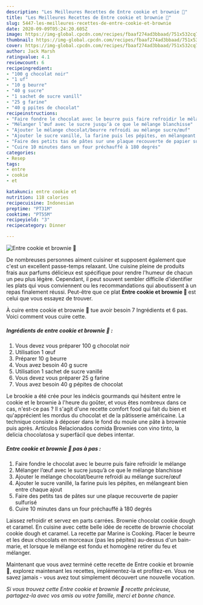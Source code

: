 ```yaml
---
description: "Les Meilleures Recettes de Entre cookie et brownie 🍫"
title: "Les Meilleures Recettes de Entre cookie et brownie 🍫"
slug: 5447-les-meilleures-recettes-de-entre-cookie-et-brownie
date: 2020-09-09T05:24:20.605Z
image: https://img-global.cpcdn.com/recipes/fbaaf274ad3bbaad/751x532cq70/entre-cookie-et-brownie-🍫-photo-principale-de-la-recette.jpg
thumbnail: https://img-global.cpcdn.com/recipes/fbaaf274ad3bbaad/751x532cq70/entre-cookie-et-brownie-🍫-photo-principale-de-la-recette.jpg
cover: https://img-global.cpcdn.com/recipes/fbaaf274ad3bbaad/751x532cq70/entre-cookie-et-brownie-🍫-photo-principale-de-la-recette.jpg
author: Jack Marsh
ratingvalue: 4.1
reviewcount: 6
recipeingredient:
- "100 g chocolat noir"
- "1 uf"
- "10 g beurre"
- "40 g sucre"
- "1 sachet de sucre vanill"
- "25 g farine"
- "40 g ppites de chocolat"
recipeinstructions:
- "Faire fondre le chocolat avec le beurre puis faire refroidir le mélange"
- "Mélanger l’œuf avec le sucre jusqu’à ce que le mélange blanchisse"
- "Ajouter le mélange chocolat/beurre refroidi au mélange sucre/œuf"
- "Ajouter le sucre vanillé, la farine puis les pépites, en mélangeant bien entre chaque ajout"
- "Faire des petits tas de pâtes sur une plaque recouverte de papier sulfurisé"
- "Cuire 10 minutes dans un four préchauffé à 180 degrés"
categories:
- Resep
tags:
- entre
- cookie
- et

katakunci: entre cookie et 
nutrition: 118 calories
recipecuisine: Indonesian
preptime: "PT31M"
cooktime: "PT55M"
recipeyield: "3"
recipecategory: Dinner

---
```



![Entre cookie et brownie 🍫](https://img-global.cpcdn.com/recipes/fbaaf274ad3bbaad/751x532cq70/entre-cookie-et-brownie-🍫-photo-principale-de-la-recette.jpg)

De nombreuses personnes aiment cuisiner et supposent également que c'est un excellent passe-temps relaxant. Une cuisine pleine de produits frais aux parfums délicieux est spécifique pour rendre l'humeur de chacun un peu plus légère. Cependant, il peut souvent sembler difficile d'identifier les plats qui vous conviennent ou les recommandations qui aboutissent à un repas finalement réussi. Peut-être que ce plat <strong> Entre cookie et brownie 🍫 </strong> est celui que vous essayez de trouver.

<!--inarticleads1-->

À cuire entre cookie et brownie 🍫 tue avoir besoin 7 Ingrédients et 6 pas. Voici comment vous cuire cette.

##### Ingrédients de entre cookie et brownie 🍫 :

1. Vous devez vous préparer 100 g chocolat noir
1. Utilisation 1 œuf
1. Préparer 10 g beurre
1. Vous avez besoin 40 g sucre
1. Utilisation 1 sachet de sucre vanillé
1. Vous devez vous préparer 25 g farine
1. Vous avez besoin 40 g pépites de chocolat


Le brookie a été crée pour les indécis gourmands qui hésitent entre le cookie et le brownie à l&#39;heure du goûter, et vous êtes nombreux dans ce cas, n&#39;est-ce pas ? Il s&#39;agit d&#39;une recette comfort food qui fait du bien et qu&#39;apprécient les mordus du chocolat et de la pâtisserie américaine. La technique consiste à déposer dans le fond du moule une pâte à brownie puis après. Artículos Relacionados comida Brownies con vino tinto, la delicia chocolatosa y superfácil que debes intentar. 

<!--inarticleads2-->

##### Entre cookie et brownie 🍫 pas à pas :

1. Faire fondre le chocolat avec le beurre puis faire refroidir le mélange
1. Mélanger l’œuf avec le sucre jusqu’à ce que le mélange blanchisse
1. Ajouter le mélange chocolat/beurre refroidi au mélange sucre/œuf
1. Ajouter le sucre vanillé, la farine puis les pépites, en mélangeant bien entre chaque ajout
1. Faire des petits tas de pâtes sur une plaque recouverte de papier sulfurisé
1. Cuire 10 minutes dans un four préchauffé à 180 degrés


Laissez refroidir et servez en parts carrées. Brownie chocolat cookie dough et caramel. En cuisine avec cette belle idée de recette de brownie chocolat cookie dough et caramel. La recette par Marine is Cooking. Placer le beurre et les deux chocolats en morceaux (pas les pépites) au-dessus d&#39;un bain-marie, et lorsque le mélange est fondu et homogène retirer du feu et mélanger. 

<!--inarticleads1-->

<p>
Maintenant que vous avez terminé cette recette de Entre cookie et brownie 🍫, explorez maintenant les recettes, implémentez-la et profitez-en. Vous ne savez jamais - vous avez tout simplement découvert une nouvelle vocation.
</p>

<p>
<i>Si vous trouvez cette Entre cookie et brownie 🍫 recette précieuse, partagez-la avec vos amis ou votre famille, merci et bonne chance.</i>
</p>
